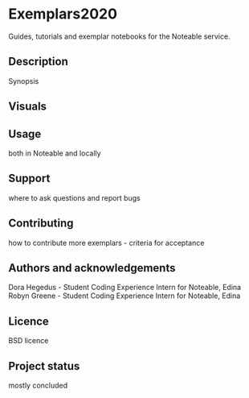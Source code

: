 # Exemplars2020

Guides, tutorials and exemplar notebooks for the Noteable service.

## Description
Synopsis

## Visuals

## Usage
both in Noteable and locally

## Support
where to ask questions and report bugs

## Contributing
how to contribute more exemplars - criteria for acceptance

## Authors and acknowledgements
Dora Hegedus - Student Coding Experience Intern for Noteable, Edina
Robyn Greene - Student Coding Experience Intern for Noteable, Edina

## Licence
BSD licence

## Project status
mostly concluded